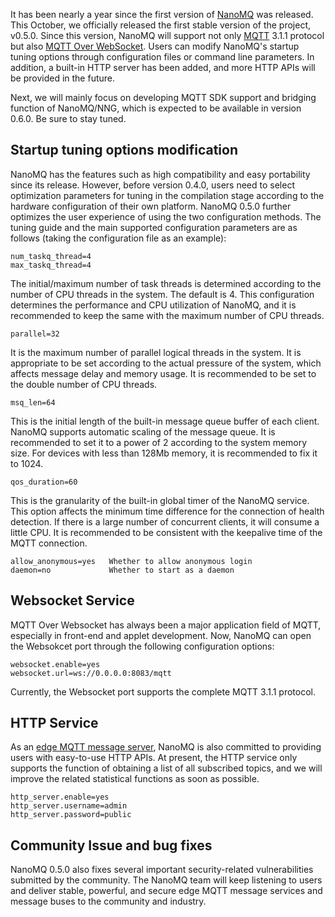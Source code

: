It has been nearly a year since the first version of [NanoMQ](https://www.emqx.com/en/products/nanomq) was released. This October, we officially released the first stable version of the project, v0.5.0. Since this version, NanoMQ will support not only [MQTT](https://www.emqx.com/en/mqtt) 3.1.1 protocol but also [MQTT Over WebSocket](https://www.emqx.com/en/blog/connect-to-mqtt-broker-with-websocket). Users can modify NanoMQ's startup tuning options through configuration files or command line parameters. In addition, a built-in HTTP server has been added, and more HTTP APIs will be provided in the future.

Next, we will mainly focus on developing MQTT SDK support and bridging function of NanoMQ/NNG, which is expected to be available in version 0.6.0. Be sure to stay tuned.

## Startup tuning options modification

NanoMQ has the features such as high compatibility and easy portability since its release. However, before version 0.4.0, users need to select optimization parameters for tuning in the compilation stage according to the hardware configuration of their own platform. NanoMQ 0.5.0 further optimizes the user experience of using the two configuration methods. The tuning guide and the main supported configuration parameters are as follows (taking the configuration file as an example):

```
num_taskq_thread=4 
max_taskq_thread=4 
```

The initial/maximum number of task threads is determined according to the number of CPU threads in the system. The default is 4. This configuration determines the performance and CPU utilization of NanoMQ, and it is recommended to keep the same with the maximum number of CPU threads.

```
parallel=32
```

It is the maximum number of parallel logical threads in the system. It is appropriate to be set according to the actual pressure of the system, which affects message delay and memory usage. It is recommended to be set to the double number of CPU threads.

```
msq_len=64
```

This is the initial length of the built-in message queue buffer of each client. NanoMQ supports automatic scaling of the message queue. It is recommended to set it to a power of 2 according to the system memory size. For devices with less than 128Mb memory, it is recommended to fix it to 1024.

```
qos_duration=60
```

This is the granularity of the built-in global timer of the NanoMQ service. This option affects the minimum time difference for the connection of health detection. If there is a large number of concurrent clients, it will consume a little CPU. It is recommended to be consistent with the keepalive time of the MQTT connection.

```
allow_anonymous=yes   Whether to allow anonymous login
daemon=no             Whether to start as a daemon
```

## Websocket Service

MQTT Over Websocket has always been a major application field of MQTT, especially in front-end and applet development. Now, NanoMQ can open the Websokcet port through the following configuration options:

```
websocket.enable=yes
websocket.url=ws://0.0.0.0:8083/mqtt 
```

Currently, the Websocket port supports the complete MQTT 3.1.1 protocol.

## HTTP Service

As an [edge MQTT message server](https://nanomq.io), NanoMQ is also committed to providing users with easy-to-use HTTP APIs. At present, the HTTP service only supports the function of obtaining a list of all subscribed topics, and we will improve the related statistical functions as soon as possible.

```
http_server.enable=yes
http_server.username=admin
http_server.password=public 
```

## Community Issue and bug fixes

NanoMQ 0.5.0 also fixes several important security-related vulnerabilities submitted by the community. The NanoMQ team will keep listening to users and deliver stable, powerful, and secure edge MQTT message services and message buses to the community and industry.
